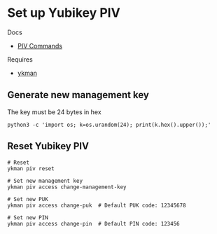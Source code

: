 # Set up Yubikey PIV

Docs

- [PIV Commands](https://docs.yubico.com/software/yubikey/tools/ykman/PIV_Commands.html)

Requires

- [ykman](https://docs.yubico.com/software/yubikey/tools/ykman/)

## Generate new management key

The key must be 24 bytes in hex

```
python3 -c 'import os; k=os.urandom(24); print(k.hex().upper());'
```

## Reset Yubikey PIV

```
# Reset
ykman piv reset

# Set new management key
ykman piv access change-management-key

# Set new PUK
ykman piv access change-puk  # Default PUK code: 12345678

# Set new PIN
ykman piv access change-pin  # Default PIN code: 123456
```

